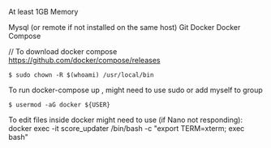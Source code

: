 At least 1GB Memory

Mysql (or remote if not installed on the same host)
Git
Docker
Docker Compose

// To download docker compose
https://github.com/docker/compose/releases
```
$ sudo chown -R $(whoami) /usr/local/bin
```

To run docker-compose up , might need to use sudo or add myself to group
``` 
$ usermod -aG docker ${USER}
```

To edit files inside docker might need to use (if Nano not responding): 
docker exec -it score_updater /bin/bash -c "export TERM=xterm; exec bash"